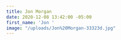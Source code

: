 ```yaml
---
title: Jon Morgan
date: 2020-12-08 13:42:00 -05:00
first_name: 'Jon '
image: "/uploads/Jon%20Morgan-33323d.jpg"
---
```


